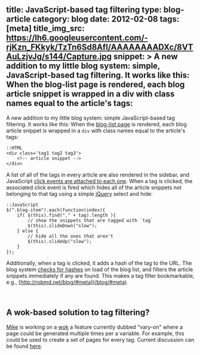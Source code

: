 title: JavaScript-based tag filtering
type: blog-article
category: blog
date: 2012-02-08
tags: [meta]
title_img_src: https://lh6.googleusercontent.com/-rjKzn_FKkyk/TzTn6Sd8AfI/AAAAAAAADXc/8VTAuLzjvJg/s144/Capture.jpg 
snippet: >
    A new addition to my little blog system: simple, JavaScript-based tag
    filtering. It works like this: When the blog-list page is rendered, each
    blog article snippet is wrapped in a div with class names equal to the
    article's tags:
---

A new addition to my little blog system: simple JavaScript-based tag filtering.
It works like this: When the [blog-list page][blog-list-page] is rendered, 
each blog article snippet is wrapped in a `div` with class names equal to the 
article's tags:

    ::HTML
    <div class='tag1 tag2 tag3'>
        <!-- article snippet -->
    </div>

[blog-list-page]: https://github.com/robatron/robmd.net/blob/f33250244660ba25f05c291352f6f901dee9af1f/templates/blog-list.html

A list of all of the tags in every article are also rendered in the sidebar, 
and JavaScript [click events are attached to each one][click-events]. When a 
tag is clicked, the associated click event is fired which hides all of the 
article snippets not belonging to that tag using a simple [jQuery][] select and 
hide:

    ::JavaScript
    $(".blog-item").each(function(index){
        if( $(this).find("." + tag).length ){
            // show the snippets that are tagged with `tag`
            $(this).slideDown("slow");
        } else {
            // hide all the ones that aren't
            $(this).slideUp("slow");
        }
    });

[click-events]: https://github.com/robatron/robmd.net/blob/7a013ce1f0087e82419f1491ddf1db03faa645e9/templates/blog-base.html#L96
[jquery]: http://jquery.com

Additionally, when a tag is clicked, it adds a hash of the tag to the URL. The
blog system [checks for hashes][checks] on load of the blog list, and filters 
the article snippets immediately if any are found. This makes a tag filter 
bookmarkable, e.g., [http://robmd.net/blog/#meta](/blog/#meta)

[checks]: https://github.com/robatron/robmd.net/blob/7a013ce1f0087e82419f1491ddf1db03faa645e9/templates/blog-base.html#L104

<br>

## A wok-based solution to tag filtering?

[Mike][] is working on a [wok][] a feature currently dubbed "vary-on" where a 
page could be generated multiple times per a variable. For example, this could
be used to create a set of pages for every tag. Current discussion can be found 
[here][vary-on-issue].

[mike]: https://github.com/mythmon
[wok]: https://github.com/mythmon/wok
[vary-on-issue]: https://github.com/mythmon/wok/issues/55
